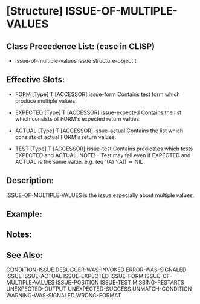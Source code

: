# [Structure] ISSUE-OF-MULTIPLE-VALUES

## Class Precedence List: (case in CLISP)

* issue-of-multiple-values issue structure-object t

## Effective Slots:

* FORM [Type] T
[ACCESSOR] issue-form
Contains test form which produce multiple values.

* EXPECTED [Type] T
[ACCESSOR] issue-expected
Contains the list which consists of FORM's expected return values.

* ACTUAL [Type] T
[ACCESSOR] issue-actual
Contains the list which consists of actual FORM's return values.

* TEST [Type] T
[ACCESSOR] issue-test
Contains predicates which tests EXPECTED and ACTUAL.
NOTE! - Test may fail even if EXPECTED and ACTUAL is the same value.
e.g. (eq '(A) '(A)) => NIL

## Description:
ISSUE-OF-MULTIPLE-VALUES is the issue especially about multiple values.

## Example:

## Notes:

## See Also:

CONDITION-ISSUE
DEBUGGER-WAS-INVOKED
ERROR-WAS-SIGNALED
ISSUE
ISSUE-ACTUAL
ISSUE-EXPECTED
ISSUE-FORM
ISSUE-OF-MULTIPLE-VALUES
ISSUE-POSITION
ISSUE-TEST
MISSING-RESTARTS
UNEXPECTED-OUTPUT
UNEXPECTED-SUCCESS
UNMATCH-CONDITION
WARNING-WAS-SIGNALED
WRONG-FORMAT

